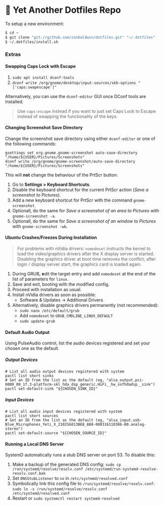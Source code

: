 # :book: Yet Another Dotfiles Repo

To setup a new environment:

```bash
$ cd ~
$ git clone "git://github.com/zanbaldwin/dotfiles.git" "~/.dotfiles"
$ ~/.dotfiles/install.sh
```

### Extras

#### Swapping Caps Lock with Escape

1. `sudo apt install dconf-tools`
2. `dconf write /org/gnome/desktop/input-sources/xkb-options "['caps:swapescape']"`

Alternatively, you can use the `dconf-editor` GUI once DConf tools are installed.

> Use `caps:escape` instead if you want to just set Caps Lock to Escape instead
> of swapping the functionality of the keys.

#### Changing Screenshot Save Directory

Change the screenshot save directory using either `dconf-editor` or one of the following commands:

```
gsettings set org.gnome.gnome-screenshot auto-save-directory "/home/${USER}/Pictures/Screenshots"
dconf write /org/gnome/gnome-screenshot/auto-save-directory "/home/${USER}/Pictures/Screenshots"
```

This will **not** change the behaviour of the PrtScr button:

1. Go to **Settings > Keyboard Shortcuts**.
2. Disable the keyboard shortcut for the current PrtScr action (_Save a screenshot to Pictures_).
3. Add a new keyboard shortcut for PrtScr with the command `gnome-screenshot`.
4. Optionall, do the same for _Save a screenshot of an area to Pictures_ with `gnome-screenshot -a`.
5. Optionall, do the same for _Save a screenshot of an window to Pictures_ with `gnome-screenshot -wb`.

<!-- See: https://blog.aamnah.com/ubuntu/change-default-screenshot-save-location -->

#### Ubuntu Crashes/Freezes During Installation

> For problems with nVidia drivers: `nomodeset` instructs the kernel to load the
> video/graphics drivers after the X display server is started. Disabling the graphics
> driver at boot time removes the conflict; after login / display server start, the
> graphics card is loaded again.

1. During GRUB, **e**dit the target entry and add `nomodeset` at the end of the list of parameters for `linux`.
2. Save and exit, booting with the modified config.
3. Proceed with installation as usual.
4. Install nVidia drivers as soon as possible:
   - Software & Updates &rarr; Additional Drivers
5. Alternatively, disable graphics drivers permanently (not recommended):
   - `sudo nano /etc/default/grub`
   - Add `nomodeset` to `GRUB_CMDLINE_LINUX_DEFAULT`
   - `sudo update-grub`

#### Default Audio Output

Using PulseAudio control, list the audio devices registered and set your chosen one as the default.

##### Output Devices

```shell
# List all audio output devices registered with system
pactl list short sinks
# Set an ID from the list as the default (eg, "alsa_output.pci-0000_00_1f.3-platform-skl_hda_dsp_generic.HiFi__hw_sofhdadsp__sink")
pactl set-default-sink "${CHOSEN_SINK_ID}"
```

##### Input Devices

```shell
# List all audio input devices registered with system
pactl list short sources
# Set an ID from the list as the default (eg, "alsa_input.usb-Blue_Microphones_Yeti_X_2102SG013BE8_888-000316110306-00.analog-stereo")
pactl set-default-source "${CHOSEN_SOURCE_ID}"

```

#### Running a Local DNS Server

SystemD automatically runs a stub DNS server on port 53. To disable this:
1. Make a backup of the generated DNS config:
   `sudo cp /run/systemd/resolve/resolv.conf /etc/systemd/run-systemd-resolve-resolv.conf.bak`
2. Set `DNSStubListener` to `no` in `/etc/systemd/resolved.conf`
3. Symbolically link this config file to `/run/systemd/resolve/resolv.conf`:
   `sudo ln -s /run/systemd/resolve/resolv.conf /etc/systemd/resolved.conf`
4. Restart or `sudo systemctl restart systemd-resolved`
